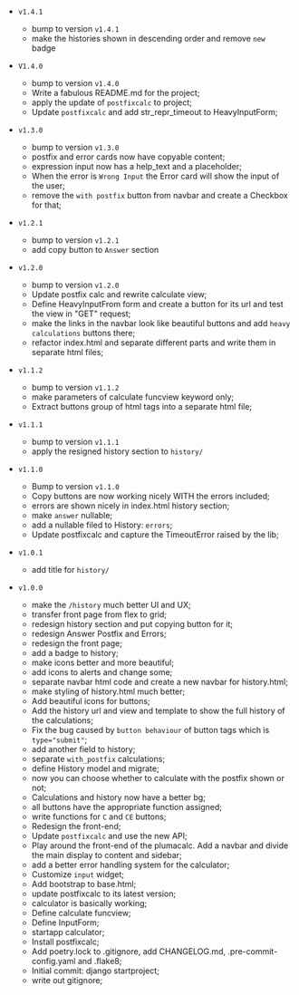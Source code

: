 - `v1.4.1`
  - bump to version `v1.4.1`
  - make the histories shown in descending order and remove `new` badge

- `V1.4.0`
  - bump to version `v1.4.0`
  - Write a fabulous README.md for the project;
  - apply the update of `postfixcalc` to project;
  - Update `postfixcalc` and add str_repr_timeout to HeavyInputForm;

- `v1.3.0`
  - bump to version `v1.3.0`
  - postfix and error cards now have copyable content;
  - expression input now has a help_text and a placeholder;
  - When the error is `Wrong Input` the Error card will show the input of the user;
  - remove the `with postfix` button from navbar and create a Checkbox for that;

- `v1.2.1`
  - bump to version `v1.2.1`
  - add copy button to `Answer` section

- `v1.2.0`
  - bump to version `v1.2.0`
  - Update postfix calc and rewrite calculate view;
  - Define HeavyInputFrom form and create a button for its url and test the view in "GET" request;
  - make the links in the navbar look like beautiful buttons and add `heavy calculations` buttons there;
  - refactor index.html and separate different parts and write them in separate html files;

- `v1.1.2`
  - bump to version `v1.1.2`
  - make parameters of calculate funcview keyword only;
  - Extract buttons group of html tags into a separate html file;

- `v1.1.1`
  - bump to version `v1.1.1`
  - apply the resigned history section to `history/`

- `v1.1.0`
  - Bump to version `v1.1.0`
  - Copy buttons are now working nicely WITH the errors included;
  - errors are shown nicely in index.html history section;
  - make `answer` nullable;
  - add a nullable filed to History: `errors`;
  - Update postfixcalc and capture the TimeoutError raised by the lib;

- `v1.0.1`
  - add title for `history/`

- `v1.0.0`
  - make the `/history` much better UI and UX;
  - transfer front page from flex to grid;
  - redesign history section and put copying button for it;
  - redesign Answer Postfix and Errors;
  - redesign the front page;
  - add a badge to history;
  - make icons better and more beautiful;
  - add icons to alerts and change some;
  - separate navbar html code and create a new navbar for history.html;
  - make styling of history.html much better;
  - Add beautiful icons for buttons;
  - Add the history url and view and template to show the full history of the calculations;
  - Fix the bug caused by `button behaviour` of button tags which is `type="submit"`;
  - add another field to history;
  - separate `with_postfix` calculations;
  - define History model and migrate;
  - now you can choose whether to calculate with the postfix shown or not;
  - Calculations and history now have a better bg;
  - all buttons have the appropriate function assigned;
  - write functions for `C` and `CE` buttons;
  - Redesign the front-end;
  - Update `postfixcalc` and use the new API;
  - Play around the front-end of the plumacalc. Add a navbar and divide the main display to content and sidebar;
  - add a better error handling system for the calculator;
  - Customize `input` widget;
  - Add bootstrap to base.html;
  - update postfixcalc to its latest version;
  - calculator is basically working;
  - Define calculate funcview;
  - Define InputForm;
  - startapp calculator;
  - Install postfixcalc;
  - Add poetry.lock to .gitignore, add CHANGELOG.md, .pre-commit-config.yaml and .flake8;
  - Initial commit: django startproject;
  - write out gitignore;
